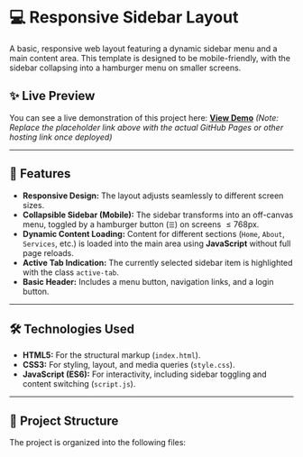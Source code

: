 # 💻 Responsive Sidebar Layout

A basic, responsive web layout featuring a dynamic sidebar menu and a main content area. This template is designed to be mobile-friendly, with the sidebar collapsing into a hamburger menu on smaller screens.

## ✨ Live Preview

You can see a live demonstration of this project here:
[**View Demo**](https://your-username.github.io/your-repository-name/index.html)
*(Note: Replace the placeholder link above with the actual GitHub Pages or other hosting link once deployed)*

***

## 🚀 Features

* **Responsive Design:** The layout adjusts seamlessly to different screen sizes.
* **Collapsible Sidebar (Mobile):** The sidebar transforms into an off-canvas menu, toggled by a hamburger button (`☰`) on screens $\leq 768$px.
* **Dynamic Content Loading:** Content for different sections (`Home`, `About`, `Services`, etc.) is loaded into the main area using **JavaScript** without full page reloads.
* **Active Tab Indication:** The currently selected sidebar item is highlighted with the class `active-tab`.
* **Basic Header:** Includes a menu button, navigation links, and a login button.

***

## 🛠️ Technologies Used

* **HTML5:** For the structural markup (`index.html`).
* **CSS3:** For styling, layout, and media queries (`style.css`).
* **JavaScript (ES6):** For interactivity, including sidebar toggling and content switching (`script.js`).

***

## 📁 Project Structure

The project is organized into the following files:
